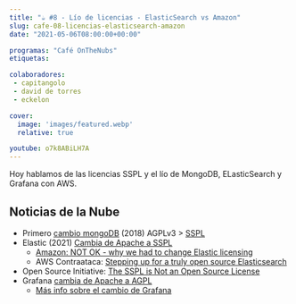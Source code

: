 ```yaml
---
title: "☕️ #8 - Lío de licencias - ElasticSearch vs Amazon"
slug: cafe-08-licencias-elasticsearch-amazon
date: "2021-05-06T08:00:00+00:00"

programas: "Café OnTheNubs"
etiquetas:

colaboradores:
 - capitangolo
 - david de torres
 - eckelon

cover:
  image: 'images/featured.webp'
  relative: true

youtube: o7k8ABiLH7A
---
```


Hoy hablamos de las licencias SSPL y el lío de MongoDB, ELasticSearch y Grafana con AWS.

## Noticias de la Nube
* Primero [cambio mongoDB](https://techcrunch.com/2018/10/16/mongodb-switches-up-its-open-source-license/) (2018) AGPLv3 > [SSPL](https://www.mongodb.com/licensing/server-side-public-license)
* Elastic (2021) [Cambia de Apache a SSPL](https://www.elastic.co/blog/licensing-change)
  * [Amazon: NOT OK - why we had to change Elastic licensing](https://www.elastic.co/blog/why-license-change-AWS)
  * AWS Contraataca: [Stepping up for a truly open source Elasticsearch](https://aws.amazon.com/blogs/opensource/stepping-up-for-a-truly-open-source-elasticsearch/)
* Open Source Initiative: [The SSPL is Not an Open Source License](https://opensource.org/node/1099)
* Grafana [cambia de Apache a AGPL](https://grafana.com/blog/2021/04/20/qa-with-our-ceo-on-relicensing/)
  * [Más info sobre el cambio de Grafana](https://www.infoq.com/news/2021/04/grafana-licence-agpl/#:~:text=Grafana%20Labs%20has%20recently%20announced,libraries%20will%20remain%20Apache%2Dlicensed)
